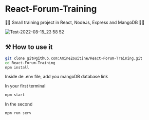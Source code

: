 # React-Forum-Training
🧑‍💻​ Small training project in React, NodeJs, Express and MangoDB 🧑‍💻​ 


![Test-2022-08-15_23 58 52](https://user-images.githubusercontent.com/53370597/184726257-3cb27560-a7d6-4547-9bae-051591b6d1df.gif)


## ​⚒️​ How to use it 

```sh
git clone git@github.com:AmineZouitine/React-Forum-Training.git
cd React-Forum-Training
npm install
```
Inside de .env file, add you mangoDB database link

In your first terminal
```sh
npm start 
```
In the second 
```sh
npm run serv
```
